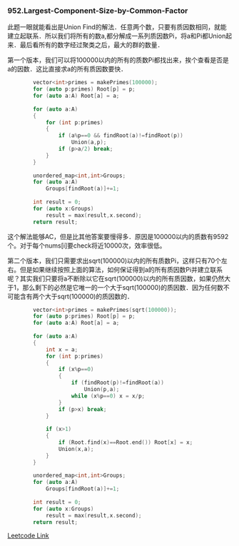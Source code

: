 ### 952.Largest-Component-Size-by-Common-Factor

此题一眼就能看出是Union Find的解法．任意两个数，只要有质因数相同，就能建立起联系．所以我们将所有的数a,都分解成一系列质因数Pi，将a和Pi都Union起来．最后看所有的数字经过聚类之后，最大的群的数量．

第一个版本，我们可以将100000以内的所有的质数Pi都找出来，挨个查看是否是a的因数．这比直接求a的所有质因数要快．
```cpp
        vector<int>primes = makePrimes(100000);
        for (auto p:primes) Root[p] = p;
        for (auto a:A) Root[a] = a;
        
        for (auto a:A)
        {
            for (int p:primes)
            {
                if (a%p==0 && findRoot(a)!=findRoot(p))
                    Union(a,p);                            
                if (p>a/2) break;
            }
        }
        
        unordered_map<int,int>Groups;
        for (auto a:A)              
            Groups[findRoot(a)]+=1;
            
        int result = 0;
        for (auto x:Groups)
            result = max(result,x.second);
        return result;
```
这个解法能够AC，但是比其他答案要慢得多．原因是100000以内的质数有9592个。对于每个nums[i]要check将近10000次，效率很低。

第二个版本，我们只需要求出sqrt(100000)以内的所有质数Pi，这样只有70个左右。但是如果继续按照上面的算法，如何保证得到a的所有质因数Pi并建立联系呢？其实我们只要将a不断除以它在sqrt(100000)以内的所有质因数，如果仍然大于1，那么剩下的必然是它唯一的一个大于sqrt(100000)的质因数．因为任何数不可能含有两个大于sqrt(100000)的质因数的．
```cpp
        vector<int>primes = makePrimes(sqrt(100000));        
        for (auto p:primes) Root[p] = p;
        for (auto a:A) Root[a] = a;
        
        for (auto a:A)
        {
            int x = a;
            for (int p:primes)
            {
                if (x%p==0)
                {
                    if (findRoot(p)!=findRoot(a))
                        Union(p,a);
                    while (x%p==0) x = x/p;                    
                }                
                if (p>x) break;
            }
            
            if (x>1)
            {
                if (Root.find(x)==Root.end()) Root[x] = x;
                Union(x,a);
            }
        }
        
        unordered_map<int,int>Groups;
        for (auto a:A)      
            Groups[findRoot(a)]+=1;
            
        int result = 0;
        for (auto x:Groups)
            result = max(result,x.second);
        return result;
```        


[Leetcode Link](https://leetcode.com/problems/largest-component-size-by-common-factor)
